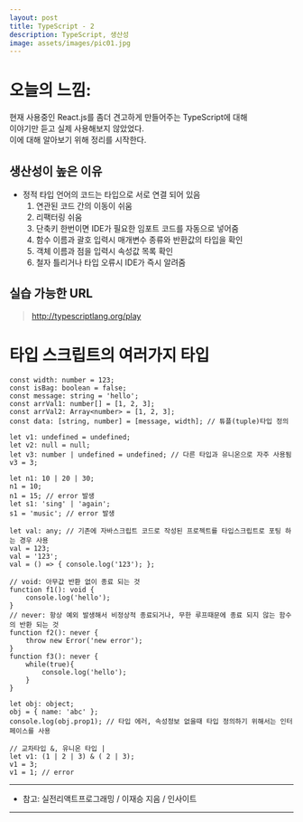 ```yaml
---
layout: post
title: TypeScript - 2
description: TypeScript, 생산성
image: assets/images/pic01.jpg
---
```


# 오늘의 느낌:   
 현재 사용중인 React.js를 좀더 견고하게 만들어주는 TypeScript에 대해   
 이야기만 듣고 실제 사용해보지 않았었다.   
 이에 대해 알아보기 위해 정리를 시작한다.

## 생산성이 높은 이유   
- 정적 타입 언어의 코드는 타입으로 서로 연결 되어 있음
    1. 연관된 코드 간의 이동이 쉬움
    2. 리팩터링 쉬움
    3. 단축키 한번이면 IDE가 필요한 임포트 코드를 자동으로 넣어줌
    4. 함수 이름과 괄호 입력시 매개변수 종류와 반환값의 타입을 확인
    5. 객체 이름과 점을 입력시 속성값 목록 확인
    6. 철자 틀리거나 타입 오류시 IDE가 즉시 알려줌

## 실습 가능한 URL  

> http://typescriptlang.org/play


# 타입 스크립트의 여러가지 타입   

```
const width: number = 123;
const isBag: boolean = false;
const message: string = 'hello';
const arrVal1: number[] = [1, 2, 3];
const arrVal2: Array<number> = [1, 2, 3];
const data: [string, number] = [message, width]; // 튜플(tuple)타입 정의

let v1: undefined = undefined;
let v2: null = null;
let v3: number | undefined = undefined; // 다른 타입과 유니온으로 자주 사용됨
v3 = 3;

let n1: 10 | 20 | 30;
n1 = 10;
n1 = 15; // error 발생
let s1: 'sing' | 'again';
s1 = 'music'; // error 발생

let val: any; // 기존에 자바스크립트 코드로 작성된 프로젝트를 타입스크립트로 포팅 하는 경우 사용
val = 123;
val = '123';
val = () => { console.log('123'); };

// void: 아무값 반환 없이 종료 되는 것
function f1(): void {
    console.log('hello');
}
// never: 항상 예외 발생해서 비정상적 종료되거나, 무한 루프때문에 종료 되지 않는 함수의 반환 되는 것
function f2(): never {
    throw new Error('new error');
}
function f3(): never {
    while(true){
        console.log('hello');
    }
}

let obj: object;
obj = { name: 'abc' };
console.log(obj.prop1); // 타입 에러, 속성정보 없을때 타입 정의하기 위해서는 인터페이스를 사용

// 교차타입 &, 유니온 타입 |
let v1: (1 | 2 | 3) & ( 2 | 3);
v1 = 3;
v1 = 1; // error

```

---------
+ 참고: 실전리액트프로그래밍 / 이재승 지음 / 인사이트


---------